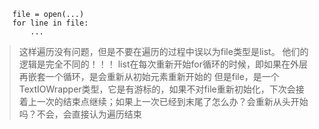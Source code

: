 ```
    file = open(...)
    for line in file:
        ...
```

>这样遍历没有问题，但是不要在遍历的过程中误以为file类型是list。
他们的逻辑是完全不同的！！！
list在每次重新开始for循环的时候，即如果在外层再嵌套一个循环，是会重新从初始元素重新开始的
但是file，是一个TextIOWrapper类型，它是有游标的，如果不对file重新初始化，下次会接着上一次的结束点继续；如果上一次已经到末尾了怎么办？会重新从头开始吗？不会，会直接认为遍历结束


